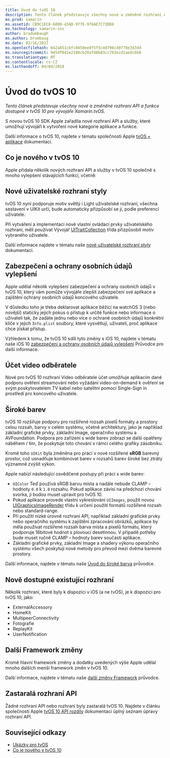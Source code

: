 ```yaml
---
title: Úvod do tvOS 10
description: Tento článek představuje všechny nové a změněné rozhraní API a funkce dostupné v tvOS 10 pro vývojáře Xamarin.tvOS.
ms.prod: xamarin
ms.assetid: CB9C1EC8-6008-43AD-977E-976AE7C73DD8
ms.technology: xamarin-ios
author: bradumbaugh
ms.author: brumbaug
ms.date: 03/16/2017
ms.openlocfilehash: 642a851cbfc0450ee8f5f5c4d798c40778e3d3dd
ms.sourcegitcommit: 945df041e2180cb20af08b83cc703ecd1aedc6b0
ms.translationtype: MT
ms.contentlocale: cs-CZ
ms.lasthandoff: 04/04/2018
---
```

# <a name="introduction-to-tvos-10"></a>Úvod do tvOS 10

_Tento článek představuje všechny nové a změněné rozhraní API a funkce dostupné v tvOS 10 pro vývojáře Xamarin.tvOS._

S novou tvOS 10 SDK Apple zařadila nové rozhraní API a služby, které umožňují vývojáři k vytvoření nové kategorie aplikace a funkce. 

Další informace o tvOS 10, najdete v tématu společnosti Apple [tvOS + aplikace](https://developer.apple.com/tvos/) dokumentaci.

## <a name="whats-new-in-tvos-10"></a>Co je nového v tvOS 10

Apple přidala několik nových rozhraní API a služby v tvOS 10 společně s mnoho vylepšení stávajících funkcí, včetně:

## <a name="new-user-interface-styles"></a>Nové uživatelské rozhraní styly

tvOS 10 nyní podporuje motiv světlý i Light uživatelské rozhraní, všechna sestavení v UIKit určí, bude automaticky přizpůsobí se jí, podle preferencí uživatele.

Při vytváření a implementaci nové vlastní ovládací prvky uživatelského rozhraní, měli používat Vývojář [UITraitCollection](https://developer.apple.com/reference/uikit/uitraitcollection) třída přizpůsobit motiv vybraného uživatele.

Další informace najdete v tématu naše [nové uživatelské rozhraní styly](~/ios/tvos/platform/user-interface-styles.md) dokumentaci.

## <a name="security-and-privacy-enhancements"></a>Zabezpečení a ochrany osobních údajů vylepšení

Apple udělal několik vylepšení zabezpečení a ochrany osobních údajů v tvOS 10, který vám pomůže vývojáře zlepšit zabezpečení své aplikace a zajištění ochrany osobních údajů koncového uživatele.

V důsledku toho je třeba deklarovat aplikace běžící na watchOS 3 (nebo novější) staticky jejich pokus o přístup k určité funkce nebo informace o uživateli tak, že zadáte jednu nebo více o ochraně osobních údajů konkrétní klíče v jejich `Info.plist` soubory, které vysvětlují, uživateli, proč aplikace chce získat přístup.

Vzhledem k tomu, že tvOS 10 sdílí tyto změny s iOS 10, najdete v tématu naše iOS 10 [zabezpečení a ochrany osobních údajů vylepšení](~/ios/app-fundamentals/security-privacy.md) Průvodce pro další informace.

## <a name="video-subscriber-account"></a>Účet video odběratele

Nové pro tvOS 10 rozhraní Video odběratele účet umožňuje aplikacím dané podporu ověření streamování nebo vyžádání video-on-demand k ověření se svým poskytovatelem TV kabel nebo satelitní pomocí Single-Sign in prostředí pro koncového uživatele.

<!--To find out more, please see our [Video Subscriber Account](~/ios/platform-features/introduction-to-ios10/video-subscriber-account/) guide.-->

## <a name="wide-color"></a>Široké barev

tvOS 10 rozšiřuje podporu pro rozšířené rozsah pixelů formáty a prostory celou rozsah, barvy v celém systému, včetně architektury, jako je například základní grafické prvky, základní Image, operačního systému a AVFoundation. Podpora pro zařízení s wide barev zobrazí se další opatřeny náběhem / tím, že poskytuje toto chování v rámci celého grafiky zásobníku.

Kromě toho `UIKit` byla změněna pro práci v nové rozšířené **sRGB** barevný prostor, což usnadňuje kombinovat barev v rozsahů barev široké bez ztráty významně zvýšit výkon.

Apple nabízí následující osvědčené postupy při práci s wide barev:

 - `UIColor` Teď používá sRGB barvu místa a nadále nebude CLAMP – hodnoty `0.0` k `1.0` rozsahu. Pokud aplikace závisí na předchozí chování svorka, ji budou muset upravit pro tvOS 10.
 - Pokud aplikace provede vlastní vykreslování `UIImages`, použít novou [UIGraphicsImageRender](https://developer.apple.com/reference/uikit/uigraphicsimagerenderer) třídu k určení použití formátů rozšířené rozsah nebo standard-range.
 - Při použití nízké úrovně rozhraní API, například základní grafické prvky nebo operačního systému k zajištění zpracování obrázků, aplikace by měla používat rozšířené rozsah barva místa a pixelů formátu, který podporuje 16bitové hodnot s plovoucí desetinnou. V případě potřeby bude muset ručně CLAMP – hodnoty barev součásti aplikace.
 - Základní grafické prvky, základní Image a shadery výkonu operačního systému všech poskytují nové metody pro převod mezi dvěma barevné prostory.

Další informace, najdete v tématu naše [Úvod do široké barva](~/ios/platform/wide-color.md) průvodce.

## <a name="newly-available-existing-frameworks"></a>Nově dostupné existující rozhraní

Několik rozhraní, které byly k dispozici v iOS (a ne tvOS), je k dispozici pro tvOS 10, jako:

 - ExternalAccessory
 - HomeKit
 - MultipeerConnectivity
 - Fotografie
 - ReplayKit
 - UserNotification

## <a name="additional-framework-changes"></a>Další Framework změny

Kromě hlavní framework změny a dodatky uvedených výše Apple udělal mnoho dalších menší framework změn v tvOS 10.

Další informace, najdete v tématu naše [další změny Framework](~/ios/tvos/platform/introduction-to-tvos10/additional-framework-changes.md) průvodce.

## <a name="deprecated-apis"></a>Zastaralá rozhraní API

Žádné rozhraní API nebo rozhraní byly zastaralá tvOS 10. Najdete v článku společnosti Apple [tvOS 10 API rozdíly](https://developer.apple.com/library/prerelease/content/releasenotes/General/tvOS10APIDiffs/index.html) dokumentaci úplný seznam úpravy rozhraní API.



## <a name="related-links"></a>Související odkazy

- [Ukázky pro tvOS](https://developer.xamarin.com/samples/tvos/all/)
- [Co je nového v tvOS 10](https://developer.apple.com/library/prerelease/content/releasenotes/General/WhatsNewinTVOS/Articles/tvOS10.html#//apple_ref/doc/uid/TP40017259-SW1)
